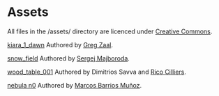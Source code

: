 # Assets
All files in the /assets/ directory are licenced under [Creative Commons](https://creativecommons.org).

[kiara_1_dawn](https://polyhaven.com/a/kiara_1_dawn) Authored by [Greg Zaal](https://gregzaal.com/).

[snow_field](https://polyhaven.com/a/snow_field) Authored by [Sergej Majboroda](https://hdrmarket.com/).

[wood_table_001](https://polyhaven.com/a/wood_table_001) Authored by Dimitrios Savva and [Rico Cilliers](https://www.artstation.com/ricocilliers).

[nebula n0](https://www.artstation.com/marketplace/p/mA5z/almost-6-free-space-hdri-environment-maps-equirectangular-format) Authored by [Marcos Barrios Muñoz](https://www.artstation.com/pixeledasteroid).